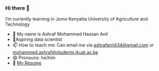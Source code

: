 ### Hi there 👋
I’m currently learning in Jomo Kenyatta University of Agriculture and Technology
- 👯 My name is Ashraf Mohammed Hassan Anil
- 🚀Aspiring data scientist
- 📫 How to reach me: Can email me via ashrafanil434@gmail.com or mohammed.ashraf@students.jkuat.ac.ke
- 😄 Pronouns: he/him
- 📄 [My Resume](https://mohammed_ashraf7.hackerresume.io/808ccdf0-b349-4fbb-8bd3-0e71c7780825)


<!--
**Habib-Ashraf-Hassan/Habib-Ashraf-Hassan** is a ✨ _special_ ✨ repository because its `README.md` (this file) appears on your GitHub profile.

Here are some ideas to get you started:

- 🔭 I’m currently working on ...
- 🌱 I’m currently learning in Jomo Kenyatta University of Agriculture and Technology
- 👯 I’m looking to collaborate on ...
- 🤔 I’m looking for help with ...
- 💬 Ask me about ...
- 📫 How to reach me: Can email me via ashrafanil434@gmail.com or contact me via Whatsaap
- 😄 Pronouns: he/him
- ⚡ Fun fact: ...
-->
